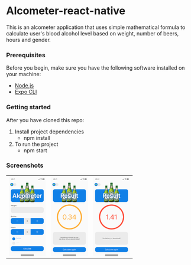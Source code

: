 ﻿# Alcometer-react-native
This is an alcometer application that uses simple mathematical formula to calculate
user's blood alcohol level based on weight, number of beers, hours and gender. 

### Prerequisites

Before you begin, make sure you have the following software installed on your machine:

- [Node.js](https://nodejs.org/)
- [Expo CLI](https://docs.expo.dev/get-started/installation/)

### Getting started

After you have cloned this repo:

1. Install project dependencies
    - npm install
2. To run the project
    - npm start
  
### Screenshots

<table>
  <tr>
    <td><img src="./assets/images/screenshot1.PNG" alt="Image 1" width="100"></td>
    <td><img src="./assets/images/screenshot2.PNG" alt="Image 2" width="100"></td>
    <td><img src="./assets/images/screenshot3.PNG" alt="Image 3" width="100"></td>
  </tr>
</table>